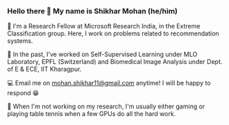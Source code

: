 ### Hello there 👋 My name is Shikhar Mohan (he/him)

🔋 I'm a Research Fellow at Microsoft Research India, in the Extreme Classification group. Here, I work on problems related to recommendation systems.

🧠 In the past, I've worked on Self-Supervised Learning under MLO Laboratory, EPFL (Switzerland) and Biomedical Image Analysis under Dept. of E & ECE, IIT Kharagpur.

💻 Email me on mohan.shikhar11@gmail.com anytime! I will be happy to respond 😁

💁 When I'm not working on my research, I'm usually either gaming or playing table tennis when a few GPUs do all the hard work.
